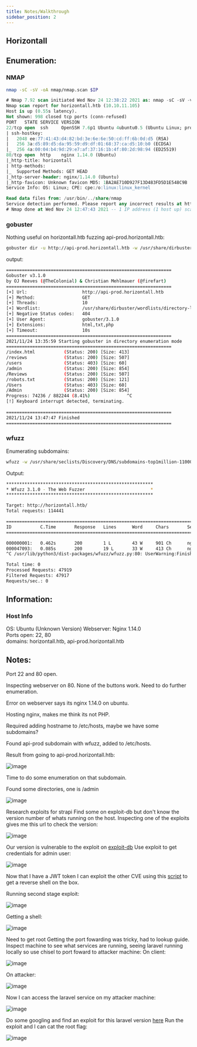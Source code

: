 ```yaml
---
title: Notes/Walkthrough
sidebar_position: 2
---
```


## Horizontall
## Enumeration:
### NMAP
```bash
nmap -sC -sV -oA nmap/nmap.scan $IP
```
```sql
# Nmap 7.92 scan initiated Wed Nov 24 12:38:22 2021 as: nmap -sC -sV -v -oA nmap/nmap.init 10.10.11.105
Nmap scan report for horizontall.htb (10.10.11.105)
Host is up (0.55s latency).
Not shown: 998 closed tcp ports (conn-refused)
PORT   STATE SERVICE VERSION
22/tcp open  ssh     OpenSSH 7.6p1 Ubuntu 4ubuntu0.5 (Ubuntu Linux; protocol 2.0)
| ssh-hostkey: 
|   2048 ee:77:41:43:d4:82:bd:3e:6e:6e:50:cd:ff:6b:0d:d5 (RSA)
|   256 3a:d5:89:d5:da:95:59:d9:df:01:68:37:ca:d5:10:b0 (ECDSA)
|_  256 4a:00:04:b4:9d:29:e7:af:37:16:1b:4f:80:2d:98:94 (ED25519)
80/tcp open  http    nginx 1.14.0 (Ubuntu)
|_http-title: horizontall
| http-methods: 
|_  Supported Methods: GET HEAD
|_http-server-header: nginx/1.14.0 (Ubuntu)
|_http-favicon: Unknown favicon MD5: 1BA2AE710D927F13D483FD5D1E548C9B
Service Info: OS: Linux; CPE: cpe:/o:linux:linux_kernel

Read data files from: /usr/bin/../share/nmap
Service detection performed. Please report any incorrect results at https://nmap.org/submit/ .
# Nmap done at Wed Nov 24 12:47:43 2021 -- 1 IP address (1 host up) scanned in 561.34 seconds
```
### gobuster
Nothing useful on horizontall.htb
fuzzing api-prod.horizontall.htb:
```bash
gobuster dir -u http://api-prod.horizontall.htb -w /usr/share/dirbuster/wordlists/directory-list-2.3-medium.txt -x html,txt,php
```
output:
```bash
===============================================================
Gobuster v3.1.0
by OJ Reeves (@TheColonial) & Christian Mehlmauer (@firefart)
===============================================================
[+] Url:                     http://api-prod.horizontall.htb
[+] Method:                  GET
[+] Threads:                 10
[+] Wordlist:                /usr/share/dirbuster/wordlists/directory-list-2.3-medium.txt
[+] Negative Status codes:   404
[+] User Agent:              gobuster/3.1.0
[+] Extensions:              html,txt,php
[+] Timeout:                 10s
===============================================================
2021/11/24 13:35:59 Starting gobuster in directory enumeration mode
===============================================================
/index.html           (Status: 200) [Size: 413]
/reviews              (Status: 200) [Size: 507]
/users                (Status: 403) [Size: 60] 
/admin                (Status: 200) [Size: 854]
/Reviews              (Status: 200) [Size: 507]
/robots.txt           (Status: 200) [Size: 121]
/Users                (Status: 403) [Size: 60] 
/Admin                (Status: 200) [Size: 854]
Progress: 74236 / 882244 (8.41%)              ^C
[!] Keyboard interrupt detected, terminating.
                                               
===============================================================
2021/11/24 13:47:47 Finished
===============================================================

```
### wfuzz
Enumerating subdomains:
```bash
wfuzz -w /usr/share/seclists/Discovery/DNS/subdomains-top1million-110000.txt -u http://horizontall.htb --hc 301 -v -c -H "HOST:FUZZ.horizontall.htb"
```
Output:
```bash
********************************************************
* Wfuzz 3.1.0 - The Web Fuzzer                         *
********************************************************

Target: http://horizontall.htb/
Total requests: 114441

====================================================================================================================================================
ID           C.Time       Response   Lines      Word     Chars       Server                           Redirect                         Payload                                      
====================================================================================================================================================

000000001:   0.462s       200        1 L        43 W     901 Ch      nginx/1.14.0 (Ubuntu)                                             "www - www"                                  
000047093:   0.085s       200        19 L       33 W     413 Ch      nginx/1.14.0 (Ubuntu)                                             "api-prod - api-prod"                        
^C /usr/lib/python3/dist-packages/wfuzz/wfuzz.py:80: UserWarning:Finishing pending requests...

Total time: 0
Processed Requests: 47919
Filtered Requests: 47917
Requests/sec.: 0

```
## Information:
### Host Info
OS: Ubuntu (Unknown Version) 
Webserver: Nginx 1.14.0  
Ports open: 22, 80  
domains: horizontall.htb, api-prod.horizontall.htb  


## Notes:
Port 22 and 80 open.

Inspecting webserver on 80. None of the buttons work. Need to do 
further enumeration.

Error on webserver says its nginx 1.14.0 on ubuntu.

Hosting nginx, makes me think its not PHP.

Required adding hostname to /etc/hosts, maybe we have some subdomains?

Found api-prod subdomain with wfuzz, added to /etc/hosts.

Result from going to api-prod.horizontall.htb:
  
![image](/img/horizontall/welcome.png)

Time to do some enumeration on that subdomain.

Found some directories, one is /admin
  
![image](/img/horizontall/admin.png)  

Research exploits for strapi
Find some on exploit-db but don't know the version number of whats running on the host.
Inspecting one of the exploits gives me this url to check the version:
  
![image](/img/horizontall/version.png)

Our version is vulnerable to the exploit on [exploit-db](https://www.exploit-db.com/exploits/50239)
Use exploit to get credentials for admin user:
  
![image](/img/horizontall/admin_creds.png)

Now that I have a JWT token I can exploit the other CVE using this [script](https://github.com/z9fr/CVE-2019-19609/blob/main/exploit.py) to get a reverse shell on the box.

Running second stage exploit:
  
![image](/img/horizontall/second_stage.png)

Getting a shell:
  
![image](/img/horizontall/init_shell.png)

Need to get root
Getting the port fowarding was tricky, had to lookup guide.
Inspect machine to see what services are running, seeing laravel running locally so use chisel to port foward to attacker machine:
On client:
  
![image](/img/horizontall/chisel_client.png)

On attacker:
  
![image](/img/horizontall/chisel_server.png)

Now I can access the laravel service on my attacker machine:
  
![image](/img/horizontall/laravel.png)

Do some googling and find an exploit for this laravel version [here](https://github.com/nth347/CVE-2021-3129_exploit)
Run the exploit and I can cat the root flag:
  
![image](/img/horizontall/root_flag.png)